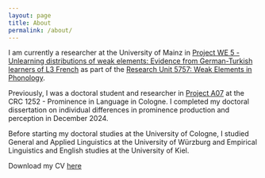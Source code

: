 ```yaml
---
layout: page
title: About
permalink: /about/
---
```


I am currently a researcher at the University of Mainz in [Project WE 5 - Unlearning distributions of weak elements: Evidence from German-Turkish learners of L3 French](https://gepris.dfg.de/gepris/projekt/556832628?language=en) as part of the [Research Unit  5757:  Weak Elements in Phonology](https://gepris.dfg.de/gepris/projekt/531445091?language=en).

Previously, I was a doctoral student and researcher in [Project A07](https://sfb1252.uni-koeln.de/projekte/a07-metrical-prominence/) at the CRC 1252 - Prominence in Language in Cologne. I completed my doctoral dissertation on individual differences in prominence production and perception in December 2024.

Before starting my doctoral studies at the University of Cologne, I studied General and Applied Linguistics at the University of Würzburg and Empirical Linguistics and English studies at the University of Kiel.

Download my CV <a href = "/assets/CV_08-10-2025.pdf" target = "_blank">here</a> 

<link rel="stylesheet" href="/css/academicons.min.css"/>